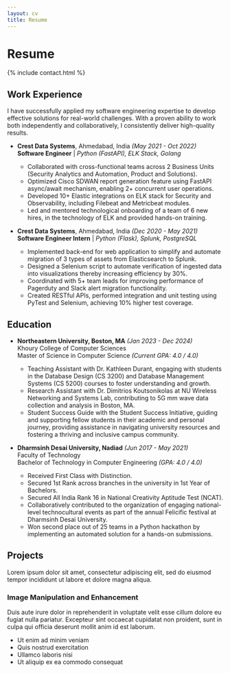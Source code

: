```yaml
---
layout: cv
title: Resume
---
```


# Resume

{% include contact.html %}

## Work Experience

I have successfully applied my software engineering expertise to develop effective solutions for real-world challenges. With a proven ability to work both independently and collaboratively, I consistently deliver high-quality results.

- **Crest Data Systems**, Ahmedabad, India *(May 2021 - Oct 2022)* <br>
  **Software Engineer** | *Python (FastAPI), ELK Stack, Golang*
  - Collaborated with cross-functional teams across 2 Business Units (Security Analytics and Automation, Product and Solutions).
  - Optimized Cisco SDWAN report generation feature using FastAPI async/await mechanism, enabling 2+ concurrent user operations.
  - Developed 10+ Elastic integrations on ELK stack for Security and Observability, including Filebeat and Metricbeat modules.
  - Led and mentored technological onboarding of a team of 6 new hires, in the technology of ELK and provided hands-on training.

- **Crest Data Systems**, Ahmedabad, India *(Dec 2020 - May 2021)* <br>
  **Software Engineer Intern** | *Python (Flask), Splunk, PostgreSQL*
  - Implemented back-end for web application to simplify and automate migration of 3 types of assets from Elasticsearch to Splunk.
  - Designed a Selenium script to automate verification of ingested data into visualizations thereby increasing efficiency by 30%.
  - Coordinated with 5+ team leads for improving performance of Pagerduty and Slack alert migration functionality.
  - Created RESTful APIs, performed integration and unit testing using PyTest and Selenium, achieving 10% higher test coverage.

## Education

- **Northeastern University, Boston, MA** *(Jan 2023 - Dec 2024)* <br>
  Khoury College of Computer Sciences <br>
  Master of Science in Computer Science *(Current GPA: 4.0 / 4.0)*
  - Teaching Assistant with Dr. Kathleen Durant, engaging with students in the Database Design (CS 3200) and Database Management Systems (CS 5200) courses to foster understanding and growth.
  - Research Assistant with Dr. Dimitrios Koutsonikolas at NU Wireless Networking and Systems Lab, contributing to 5G mm wave data collection and analysis in Boston, MA.
  - Student Success Guide with the Student Success Initiative, guiding and supporting fellow students in their academic and personal journey, providing assistance in navigating university resources and fostering a thriving and inclusive campus community.

- **Dharmsinh Desai University, Nadiad** *(Jun 2017 - May 2021)* <br>
  Faculty of Technology <br>
  Bachelor of Technology in Computer Engineering *(GPA: 4.0 / 4.0)*
  - Received First Class with Distinction.
  - Secured 1st Rank across branches in the university in 1st Year of Bachelors.
  - Secured All India Rank 16 in National Creativity Aptitude Test (NCAT).
  - Collaboratively contributed to the organization of engaging national-level technocultural events as part of the annual Felicific festival at Dharmsinh Desai University.
  - Won second place out of 25 teams in a Python hackathon by implementing an automated solution for a hands-on submissions.


## Projects

Lorem ipsum dolor sit amet, consectetur adipiscing elit, sed do eiusmod tempor incididunt ut labore et dolore magna aliqua.

### Image Manipulation and Enhancement

Duis aute irure dolor in reprehenderit in voluptate velit esse cillum dolore eu fugiat nulla pariatur. Excepteur sint occaecat cupidatat non proident, sunt in culpa qui officia deserunt mollit anim id est laborum.

* Ut enim ad minim veniam
* Quis nostrud exercitation
* Ullamco laboris nisi
* Ut aliquip ex ea commodo consequat